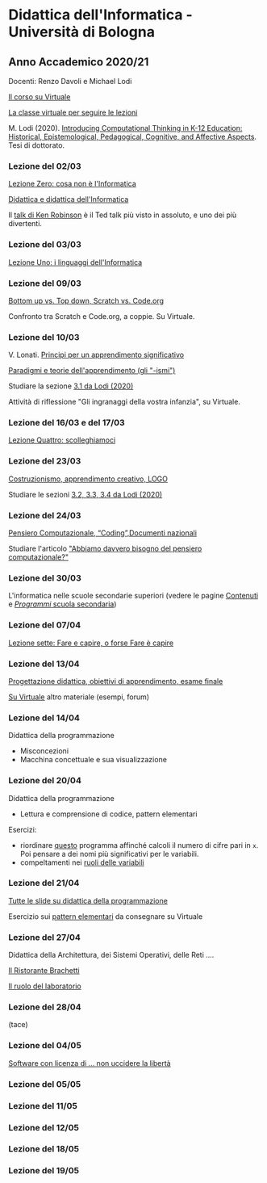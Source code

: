 # Didattica dell'Informatica - Università di Bologna

## Anno Accademico 2020/21

Docenti: Renzo Davoli e Michael Lodi

[Il corso su Virtuale](https://virtuale.unibo.it/course/view.php?id=17584)

[La classe virtuale per seguire le lezioni](https://teams.microsoft.com/l/meetup-join/19%3ameeting_ZmQzYzZiMTgtYWI3Yi00NmY2LWJmYjEtNzliNGRjNjg2MGE2%40thread.v2/0?context=%7b%22Tid%22%3a%22e99647dc-1b08-454a-bf8c-699181b389ab%22%2c%22Oid%22%3a%22080683d2-51aa-4842-aa73-291a43203f71%22%7d)

M. Lodi (2020). [Introducing Computational Thinking in K-12 Education: Historical, Epistemological, Pedagogical, Cognitive, and Affective Aspects](http://amsdottorato.unibo.it/9188/1/Tesi_Dottorato_Lodi.pdf). Tesi di dottorato.

### Lezione del 02/03

[Lezione Zero: cosa non è l'Informatica](http://cs.unibo.it/~renzo/csed21/zero21.pdf)

[Didattica e didattica dell'Informatica](http://www.cs.unibo.it/~michael.lodi2/csed2021/00didatticaeinformatica.pdf)

Il [talk di Ken Robinson](https://www.ted.com/talks/sir_ken_robinson_do_schools_kill_creativity?language=it) è il Ted talk più visto in assoluto, e uno dei più divertenti.

### Lezione del 03/03

[Lezione Uno: i linguaggi dell'Informatica](http://cs.unibo.it/~renzo/csed21/uno21.pdf)

### Lezione del 09/03

[Bottom up vs. Top down, Scratch vs. Code.org](http://www.cs.unibo.it/~michael.lodi2/csed2021/02bottomtop.pdf)

Confronto tra Scratch e Code.org, a coppie. Su Virtuale.

### Lezione del 10/03

V. Lonati. [Principi per un apprendimento significativo](http://lonati.di.unimi.it/3-PrincipiApprendimentoSignificativo.pdf)

[Paradigmi e teorie dell'apprendimento (gli "-ismi")](http://www.cs.unibo.it/~michael.lodi2/csed2021/03paradigmi.pdf)

Studiare la sezione [3.1 da Lodi (2020)](http://amsdottorato.unibo.it/9188/1/Tesi_Dottorato_Lodi.pdf)

Attività di riflessione "Gli ingranaggi della vostra infanzia", su Virtuale.

### Lezione del 16/03 e del 17/03

[Lezione Quattro: scolleghiamoci](http://cs.unibo.it/~renzo/csed21/quattro21.pdf)

### Lezione del 23/03

[Costruzionismo, apprendimento creativo, LOGO](http://www.cs.unibo.it/~michael.lodi2/csed2021/06costruzionismo.pdf)

Studiare le sezioni [3.2, 3.3, 3.4 da Lodi (2020)](http://amsdottorato.unibo.it/9188/1/Tesi_Dottorato_Lodi.pdf)

### Lezione del 24/03

[Pensiero Computazionale, “Coding”,Documenti nazionali](http://www.cs.unibo.it/~michael.lodi2/csed2021/07penscompcodingindicazioni.pdf)

Studiare l'articolo ["Abbiamo davvero bisogno del pensiero computazionale?"](http://mondodigitale.aicanet.net/2017-5/articoli/MD72_02_abbiamo_davvero_bisogno_del_pensiero_computazionale.pdf)

### Lezione del 30/03

L'informatica nelle scuole secondarie superiori (vedere le pagine [Contenuti](pages/contenuti.md) e [*Programmi* scuola secondaria](pages/programmi.md))

### Lezione del 07/04

[Lezione sette: Fare e capire, o forse Fare è capire](http://cs.unibo.it/~renzo/csed21/sette21.pdf)

### Lezione del 13/04

[Progettazione didattica, obiettivi di apprendimento, esame finale](http://www.cs.unibo.it/~michael.lodi2/csed2021/10obiettiviesame.pdf)

[Su Virtuale](https://virtuale.unibo.it/course/view.php?id=17584#section-10) altro materiale (esempi, forum)

### Lezione del 14/04

Didattica della programmazione
- Misconcezioni
- Macchina concettuale e sua visualizzazione

### Lezione del 20/04

Didattica della programmazione
- Lettura e comprensione di codice, pattern elementari

Esercizi:
- riordinare <a href="https://acos.cs.hut.fi/html/jsparsons/jsparsons-python-custom/exercise?name=Un%20programma...%20brutto!%20(da%20Violetta%20Lonati%2C%20UniMI)&initial=def%20brutto(x)%3A%5Cn%20%20%20%20c%20%3D%200%5Cn%20%20%20%20while%20x%20%3E%200%3A%5Cn%20%20%20%20%20%20%20%20a%20%3D%20x%20%25%2010%5Cn%20%20%20%20%20%20%20%20b%20%3D%201%20-%20a%252%5Cn%20%20%20%20%20%20%20%20c%20%2B%3D%20b%5Cn%20%20%20%20%20%20%20%20x%20%2F%2F%3D%2010%5Cn%20%20%20%20return%20c&instructions=-%20Riordinare%20le%20istruzioni%0D%0A-%20Pensare%20a%20dei%20nomi%20pi%C3%B9%20significativi%20per%20le%20variabili&description=Il%20programma%20deve%20calcolare%20il%20numero%20di%20cifre%20pari%20nel%20numero%20x">questo</a> programma affinché calcoli il numero di cifre pari in ```x```. Poi pensare a dei nomi più significativi per le variabili.
- compeltamenti nei [ruoli delle variabili](pages/ruoli_variabili.md)

### Lezione del 21/04

[Tutte le slide su didattica della programmazione](http://www.cs.unibo.it/~michael.lodi2/csed2021/11didaprog.pdf)

Esercizio sui [pattern elementari](pages/pattern_cicli.md) da consegnare su Virtuale

### Lezione del 27/04

Didattica della Architettura, dei Sistemi Operativi, delle Reti ....

[Il Ristorante Brachetti](http://www.cs.unibo.it/~renzo/csed/ristorante.pdf)

[Il ruolo del laboratorio](http://www.cs.unibo.it/~renzo/csed21/quattordici21.pdf)

### Lezione del 28/04
(tace)

### Lezione del 04/05

[Software con licenza di ...  non uccidere la libertà](http://www.cs.unibo.it/~renzo/csed21/quindici21.pdf)

### Lezione del 05/05
### Lezione del 11/05
### Lezione del 12/05
### Lezione del 18/05
### Lezione del 19/05

